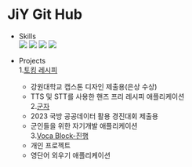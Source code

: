# JiY Git Hub

* Skills  
<img src="https://img.shields.io/badge/kotlin-7F52FF?style=for-the-badge&logo=kotlin&logoColor=white"> <img src="https://img.shields.io/badge/c++-00599C?style=for-the-badge&logo=cplusplus&logoColor=white"> <img src="https://img.shields.io/badge/Android-34A853?style=for-the-badge&logo=android&logoColor=white"> <img src="https://img.shields.io/badge/firebase-FFCA28?style=for-the-badge&logo=firebase&logoColor=white">


* Projects  
  1.[토킹 레시피](https://github.com/Jiy-park/KNU_CapstoneDesign-TalkingRecipe-)
    - 강원대학교 캡스톤 디자인 제출용(은상 수상)
    - TTS 및 STT를 사용한 핸즈 프리 레시피 애플리케이션  
  2.[군자](https://github.com/Jiy-park/project_gunza)
    - 2023 국방 공공데이터 활용 경진대회 제출용
    - 군인들을 위한 자기개발 애플리케이션  
  3.[Voca Block-진행](https://github.com/Jiy-park/voca_block)
    - 개인 프로젝트
    - 영단어 외우기 애플리케이션  

  
